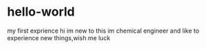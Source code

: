 # hello-world
my first exprience
hi im new to this
im chemical engineer and like to experience new things,wish me luck
